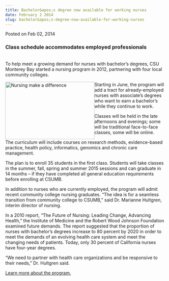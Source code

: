 ```yaml
---
title: Bachelor&apos;s degree now available for working nurses
date: February 2 2014
slug: bachelor&apos;s-degree-now-available-for-working-nurses
---
```





<span class="date">Posted on Feb 02, 2014    </span>
<h3>Class schedule accommodates employed professionals</h3>
<p><br>
To help meet a growing demand for nurses with bachelor&#x2019;s degrees,
CSU Monterey Bay started a nursing program in 2012, partnering with
four local community colleges.</br></p>
<p><img alt="Nursing make a difference" src="http://news.csumb.edu/sites/default/files/65/attachments/news/images/nursing_image.jpeg" style="float:left; width:280px; height:180px">Starting in June,
the program will add a tract for already-employed nurses with
associate&#x2019;s degrees who want to earn a bachelor&#x2019;s while they
continue to work.</img></p>
<p>Classes will be held in the late afternoons and evenings; some
will be traditional face-to-face classes, some will be online.</p>
<p>The curriculum will include courses on research methods,
evidence-based practice, health policy, informatics, genomics and
chronic care management.</p>
<p>The plan is to enroll 35 students in the first class. Students
will take classes in the summer, fall, spring and summer 2015
sessions and can graduate in 14 months &#x2013; if they have completed all
general education requirements before enrolling at CSUMB.</p>
<p>In addition to nurses who are currently employed, the program
will admit recent community college nursing graduates. &#x201C;The idea is
for a seamless transition from community college to CSUMB,&#x201D; said
Dr. Marianne Hultgren, interim director of nursing.</p>
<p>In a 2010 report, &#x201C;The Future of Nursing: Leading Change,
Advancing Health,&#x201D; the Institute of Medicine and the Robert Wood
Johnson Foundation examined future demands. The report suggested
that the proportion of nurses with bachelor&#x2019;s degrees increase to
80 percent by 2020 in order to meet the demands of an evolving
health care system and meet the changing needs of patients. Today,
only 30 percent of California nurses have four-year degrees.</p>
<p>&#x201C;We need to partner with health care organizations and be
responsive to their needs,&#x201D; Dr. Hultgren said.</p>
<p><a href="http://nursing.csumb.edu/adn-bsn-completion-program" rel="nofollow">Learn more about the program.</a></p>






